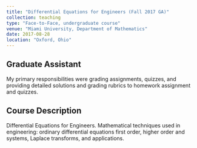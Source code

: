 ```yaml
---
title: "Differential Equations for Engineers (Fall 2017 GA)"
collection: teaching
type: "Face-to-Face, undergraduate course"
venue: "Miami University, Department of Mathematics"
date: 2017-08-28
location: "Oxford, Ohio"
---
```


## Graduate Assistant
My primary responsibilities were grading assignments, quizzes, and providing detailed solutions and grading rubrics to homework assignment and quizzes.

## Course Description
Differential Equations for Engineers. Mathematical techniques used in engineering: ordinary differential equations first order, higher order and systems, Laplace transforms, and applications.
